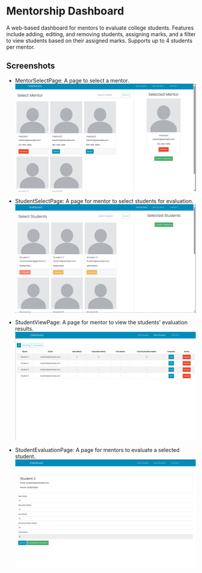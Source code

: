 # Mentorship Dashboard

A web-based dashboard for mentors to evaluate college students. Features include adding, editing, and removing students, assigning marks, and a filter to view students based on their assigned marks. Supports up to 4 students per mentor. 

## Screenshots

* MentorSelectPage: A page to select a mentor.
![1](https://github.com/Cvmchoudhary/Mentor-Dashboard/blob/main/img1.png)

* StudentSelectPage: A page for mentor to select students for evaluation.
![2](https://github.com/Cvmchoudhary/Mentor-Dashboard/blob/main/img2.png)

* StudentViewPage: A page for mentor to view the students' evaluation results.
![3](https://github.com/Cvmchoudhary/Mentor-Dashboard/blob/main/img3.png)

* StudentEvaluationPage: A page for mentors to evaluate a selected student.
![4](https://github.com/Cvmchoudhary/Mentor-Dashboard/blob/main/img4.png)

